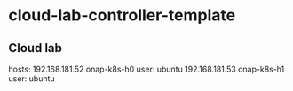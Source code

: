 # cloud-lab-controller-template

## Cloud lab 
hosts:
  192.168.181.52 onap-k8s-h0
    user: ubuntu
  192.168.181.53 onap-k8s-h1
    user: ubuntu

